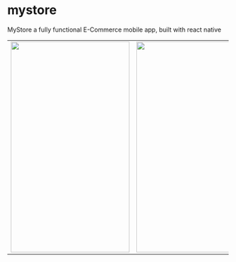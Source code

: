 # mystore
MyStore a fully functional E-Commerce mobile app, built with react native

<table>
  <tr>
    <td><img src="https://user-images.githubusercontent.com/45270353/222551806-4df4ac31-a397-41e6-b736-b776ed81a6bb.png" width=270 height=480></td>
    <td><img src="https://user-images.githubusercontent.com/45270353/222551857-f6d1bd10-057f-4baf-ae41-07e61f24aca2.png" width=270 height=480></td>
    <td><img src="https://user-images.githubusercontent.com/45270353/222551905-f98652e3-b9d5-43d8-a30a-10bbb1f7fe55.png" width=270 height=480></td>
    <td><img src="https://user-images.githubusercontent.com/45270353/222551948-7ef1a8aa-15c5-47f1-a707-a6a441ab2e5c.png" width=270 height=480></td>
    <td><img src="https://user-images.githubusercontent.com/45270353/222551678-e290c0ce-bab1-4f84-88ad-82d1fe65a034.png" width=270 height=480></td>
  </tr>
 </table>
